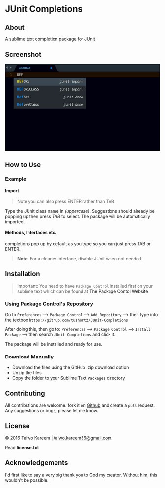 # JUnit Completions

## About

A sublime text completion package for JUnit

## Screenshot
![JUnit Preview](./preview.gif)

## How to Use

### Example
#### Import
> Note you can also press ENTER rather than TAB

Type the JUnit class name in *(uppercase)*. Suggestions should already be popping up then press *TAB* to select. The package will be automatically imported.

#### Methods, Interfaces etc.

completions pop up by default as you type so you can just press TAB or ENTER.

> **Note:** For a cleaner interface, disable JUnit when not needed.

## Installation
> Important: You need to have `Package Control` installed first on your sublime text which can be found at [The Package Contol Website](http://packagecontrol.io)

### Using Package Control's Repository

Go to `Preferences` --> `Package Control` --> `Add Repository` --> then type into the textbox `https://github.com/tushortz/JUnit-Completions`

After doing this, then go to: `Preferences` --> `Package Control` --> `Install Package` --> then search `JUnit Completions` and click it.

The package will be installed and ready for use.


### Download Manually

* Download the files using the GitHub .zip download option
* Unzip the files
* Copy the folder to your Sublime Text `Packages` directory


## Contributing

All contributions are welcome. fork it on [Github](https://github.com/tushortz/JUnit-Completions) and create a `pull` request. Any suggestions or bugs, please let me know.

## License
© 2016 Taiwo Kareem | taiwo.kareem36@gmail.com.

Read **license.txt**

## Acknowledgements
I'd first like to say a very big thank you to God my creator. Without him, this wouldn't be possible.

